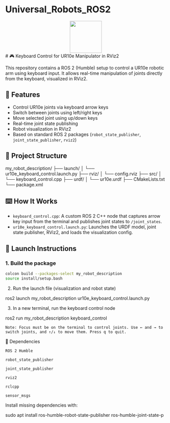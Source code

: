 # Universal_Robots_ROS2
<div id="header" align="center">
  <img src="https://media.giphy.com/media/M9gbBd9nbDrOTu1Mqx/giphy.gif" width="100"/>
</div>
# 🎮 Keyboard Control for UR10e Manipulator in RViz2

This repository contains a ROS 2 (Humble) setup to control a UR10e robotic arm using keyboard input. It allows real-time manipulation of joints directly from the keyboard, visualized in RViz2.

## 🧩 Features

- Control UR10e joints via keyboard arrow keys
- Switch between joints using left/right keys
- Move selected joint using up/down keys
- Real-time joint state publishing
- Robot visualization in RViz2
- Based on standard ROS 2 packages (`robot_state_publisher`, `joint_state_publisher`, `rviz2`)

## 📁 Project Structure

my_robot_description/
├── launch/
│ └── ur10e_keyboard_control.launch.py
├── rviz/
│ └── config.rviz
├── src/
│ └── keyboard_control.cpp
├── urdf/
│ └── ur10e.urdf
├── CMakeLists.txt
└── package.xml

## ⌨️ How It Works

- `keyboard_control.cpp`: A custom ROS 2 C++ node that captures arrow key input from the terminal and publishes joint states to `/joint_states`.
- `ur10e_keyboard_control.launch.py`: Launches the URDF model, joint state publisher, RViz2, and loads the visualization config.

## 🚀 Launch Instructions

### 1. Build the package

```bash
colcon build --packages-select my_robot_description
source install/setup.bash
```
2. Run the launch file (visualization and robot state)

ros2 launch my_robot_description ur10e_keyboard_control.launch.py

3. In a new terminal, run the keyboard control node

ros2 run my_robot_description keyboard_control

    Note: Focus must be on the terminal to control joints. Use ← and → to switch joints, and ↑/↓ to move them. Press q to quit.

🔧 Dependencies

    ROS 2 Humble

    robot_state_publisher

    joint_state_publisher

    rviz2

    rclcpp

    sensor_msgs

Install missing dependencies with:

sudo apt install ros-humble-robot-state-publisher ros-humble-joint-state-p
